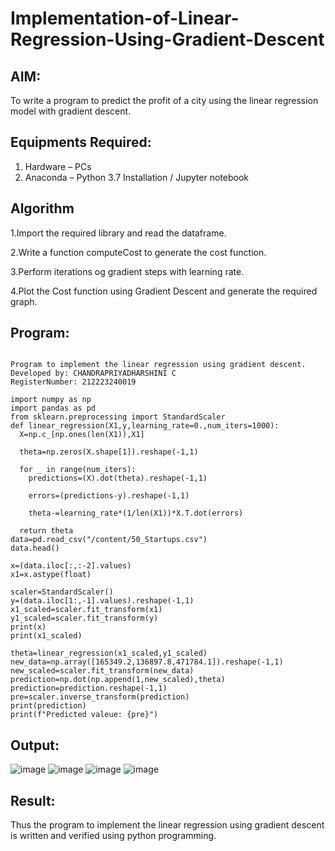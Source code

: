 # Implementation-of-Linear-Regression-Using-Gradient-Descent

## AIM:
To write a program to predict the profit of a city using the linear regression model with gradient descent.

## Equipments Required:
1. Hardware – PCs
2. Anaconda – Python 3.7 Installation / Jupyter notebook

## Algorithm
1.Import the required library and read the dataframe.

2.Write a function computeCost to generate the cost function.

3.Perform iterations og gradient steps with learning rate.

4.Plot the Cost function using Gradient Descent and generate the required graph.
## Program:
```

Program to implement the linear regression using gradient descent.
Developed by: CHANDRAPRIYADHARSHINI C
RegisterNumber: 212223240019

import numpy as np
import pandas as pd
from sklearn.preprocessing import StandardScaler
def linear_regression(X1,y,learning_rate=0.,num_iters=1000):
  X=np.c_[np.ones(len(X1)),X1]

  theta=np.zeros(X.shape[1]).reshape(-1,1)

  for _ in range(num_iters):
    predictions=(X).dot(theta).reshape(-1,1)

    errors=(predictions-y).reshape(-1,1)

    theta-=learning_rate*(1/len(X1))*X.T.dot(errors)

  return theta
data=pd.read_csv("/content/50_Startups.csv")
data.head()

x=(data.iloc[:,:-2].values)
x1=x.astype(float)

scaler=StandardScaler()
y=(data.iloc[1:,-1].values).reshape(-1,1)
x1_scaled=scaler.fit_transform(x1)
y1_scaled=scaler.fit_transform(y)
print(x)
print(x1_scaled)

theta=linear_regression(x1_scaled,y1_scaled)
new_data=np.array([165349.2,136897.8,471784.1]).reshape(-1,1)
new_scaled=scaler.fit_transform(new_data)
prediction=np.dot(np.append(1,new_scaled),theta)
prediction=prediction.reshape(-1,1)
pre=scaler.inverse_transform(prediction)
print(prediction)
print(f"Predicted valeue: {pre}")
```

## Output:
![image](https://github.com/Bosevennila/Implementation-of-Linear-Regression-Using-Gradient-Descent/assets/144870486/8524eb7b-13f6-4a1e-b9db-9b002eb0ec7a)
![image](https://github.com/Bosevennila/Implementation-of-Linear-Regression-Using-Gradient-Descent/assets/144870486/527a54b8-6848-44e8-a5c8-757abc6306a7)
![image](https://github.com/Bosevennila/Implementation-of-Linear-Regression-Using-Gradient-Descent/assets/144870486/13a6007d-0c99-4148-9548-01f8faba1ac1)
![image](https://github.com/Bosevennila/Implementation-of-Linear-Regression-Using-Gradient-Descent/assets/144870486/27eb69ab-ad61-4d78-aa9c-0d8b4c74947c)

## Result:
Thus the program to implement the linear regression using gradient descent is written and verified using python programming.
